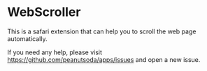 # WebScroller

This is a safari extension that can help you to scroll the web page automatically.

If you need any help, please visit https://github.com/peanutsoda/apps/issues and open a new issue.
